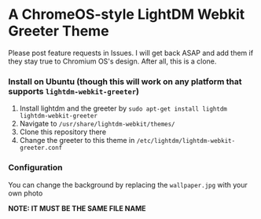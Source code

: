 # A ChromeOS-style LightDM Webkit Greeter Theme

Please post feature requests in Issues. I will get back ASAP and add them if they stay true to Chromium OS's design. After all, this is a clone.

### Install on Ubuntu (though this will work on any platform that supports `lightdm-webkit-greeter`)
1. Install lightdm and the greeter by `sudo apt-get install lightdm lightdm-webkit-greeter`
2. Navigate to `/usr/share/lightdm-webkit/themes/`
3. Clone this repository there
4. Change the greeter to this theme in `/etc/lightdm/lightdm-webkit-greeter.conf`

### Configuration
You can change the background by replacing the `wallpaper.jpg` with your own photo

**NOTE: IT MUST BE THE SAME FILE NAME**
